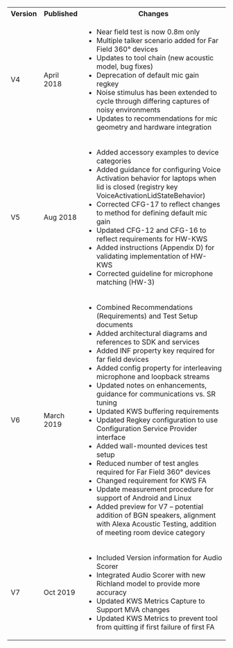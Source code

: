 <table>
<th>Version</th>
<th>Published</th>
<th>Changes</th>
<tr>
    <td>V4</td>
    <td>April 2018</td>
    <td>
        <ul>
        <li>Near field test is now 0.8m only</li>
        <li>Multiple talker scenario added for Far Field 360° devices</li>
        <li>Updates to tool chain (new acoustic model, bug fixes)</li>
        <li>Deprecation of default mic gain regkey</li>
        <li>Noise stimulus has been extended to cycle through differing captures of noisy environments</li>
        <li>Updates to recommendations for mic geometry and hardware integration </li>
    </ul>
    </td>
</tr>
<tr>
    <td>V5</td>
    <td>Aug 2018</td>
    <td>
        <ul>
            <li>Added accessory examples to device categories</li>
            <li>Added guidance for configuring Voice Activation behavior for laptops when lid is closed (registry key VoiceActivationLidStateBehavior)</li>
            <li>Corrected CFG-17 to reflect changes to method for defining default mic gain</li>
            <li>Updated CFG-12 and CFG-16 to reflect requirements for HW-KWS</li>
            <li>Added instructions (Appendix D) for validating implementation of HW-KWS</li>
            <li>Corrected guideline for microphone matching (HW-3) </li>
        </ul>
    </td>
</tr>
<tr>
        <td>V6</td>
        <td>March 2019</td>
        <td>
            <ul>
                <li>Combined Recommendations (Requirements) and Test Setup documents</li>
                <li>Added architectural diagrams and references to SDK and services</li>
                <li>Added INF property key required for far field devices</li>
                <li>Added config property for interleaving microphone and loopback streams</li>
                <li>Updated notes on enhancements, guidance for communications vs. SR tuning</li>
                <li>Updated KWS buffering requirements</li>
                <li>Updated Regkey configuration to use Configuration Service Provider interface</li>
                <li>Added wall-mounted devices test setup</li>
                <li>Reduced number of test angles required for Far Field 360° devices</li>
                <li>Changed requirement for KWS FA</li>
                <li>Update measurement procedure for support of Android and Linux</li>
                <li>Added preview for V7 – potential addition of BGN speakers, alignment with Alexa Acoustic Testing, addition of meeting room device category </li>                 
            </ul>
        </td>
    </tr>
    <tr>
        <td>V7</td>
        <td>Oct 2019</td>
        <td>
            <ul>
                <li>Included Version information for Audio Scorer</li>
                <li>Integrated Audio Scorer with new Richland model to provide more accuracy</li>
                <li>Updated KWS Metrics Capture to Support MVA changes</li>
                <li>Updated KWS Metrics to prevent tool from quitting if first failure of first FA</li> 
            </ul>
        </td>
    </tr>
</table>